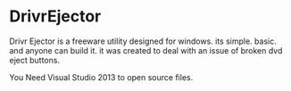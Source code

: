 # DrivrEjector
Drivr Ejector is a freeware utility designed for windows. its simple. basic. and anyone can build it. it was created to deal with an issue of broken dvd eject buttons.

You Need Visual Studio 2013 to open source files.
